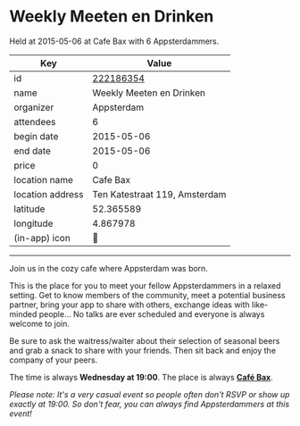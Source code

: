 # Weekly Meeten en Drinken
Held at 2015-05-06 at Cafe Bax with 6 Appsterdammers.
        
|Key|Value
|---|---|
|id|[222186354](https://www.meetup.com/appsterdam/events/222186354/)|
|name|Weekly Meeten en Drinken|
|organizer|Appsterdam|
|attendees|6|
|begin date|2015-05-06|
|end date|2015-05-06|
|price|0|
|location name|Cafe Bax|
|location address|Ten Katestraat 119, Amsterdam|
|latitude|52.365589|
|longitude|4.867978|
|(in-app) icon|🍺|

---

Join us in the cozy cafe where Appsterdam was born.

This is the place for you to meet your fellow Appsterdammers in a relaxed setting. Get to know members of the community, meet a potential business partner, bring your app to share with others, exchange ideas with like-minded people... No talks are ever scheduled and everyone is always welcome to join.

Be sure to ask the waitress/waiter about their selection of seasonal beers and grab a snack to share with your friends. Then sit back and enjoy the company of your peers.

The time is always **Wednesday at 19:00**. The place is always **[Café Bax](http://www.cafebax.nl/)**.

*Please note: It's a very casual event so people often don't RSVP or show up exactly at 19:00. So don't fear, you can *always* find Appsterdammers at this event!*



